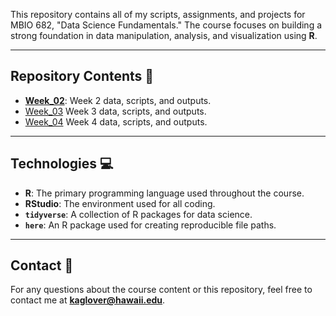 This repository contains all of my scripts, assignments, and projects for MBIO 682, "Data Science Fundamentals." The course focuses on building a strong foundation in data manipulation, analysis, and visualization using **R**.

---

## Repository Contents 📂

* **[Week_02](https://github.com/OCN-682-UH/Glover/tree/main/Week_02)**: Week 2 data, scripts, and outputs.
*  [Week_03](https://github.com/OCN-682-UH/Glover/tree/main/Week%20_03) Week 3 data, scripts, and outputs.
*  [Week_04](https://github.com/OCN-682-UH/Glover/tree/main/Week_04) Week 4 data, scripts, and outputs.

---

## Technologies 💻

* **R**: The primary programming language used throughout the course.
* **RStudio**: The environment used for all coding.
* **`tidyverse`**: A collection of R packages for data science.
* **`here`**: An R package used for creating reproducible file paths.

---

## Contact 📧

For any questions about the course content or this repository, feel free to contact me at **kaglover@hawaii.edu**.
